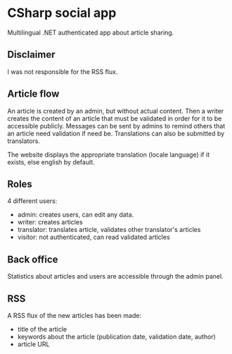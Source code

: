 # CSharp social app
Multilingual .NET authenticated app about article sharing.

## Disclaimer
I was not responsible for the RSS flux.

## Article flow
An article is created by an admin, but without actual content.
Then a writer creates the content of an article that must be validated in order
for it to be accessible publicly. Messages can be sent by admins to remind others
that an article need validation if need be.
Translations can also be submitted by translators.

The website displays the appropriate translation (locale language) if it exists,
else english by default. 

## Roles
4 different users:
- admin: creates users, can edit any data.
- writer: creates articles
- translator: translates article, validates other translator's articles
- visitor: not authenticated, can read validated articles

## Back office
Statistics about articles and users are accessible through the admin panel.

## RSS
A RSS flux of the new articles has been made:
- title of the article
- keywords about the article (publication date, validation date, author)
- article URL